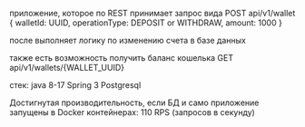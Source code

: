приложение, которое по REST принимает запрос вида
POST api/v1/wallet
{
walletId: UUID,
operationType: DEPOSIT or WITHDRAW,
amount: 1000
}

после выполняeт логику по изменению счета в базе данных

также есть возможность получить баланс кошелька
GET api/v1/wallets/{WALLET_UUID}

стек:
java 8-17
Spring 3
Postgresql

Достигнутая производительность, если БД и само приложение запущены в Docker контейнерах: 110 RPS (запросов в секунду)
